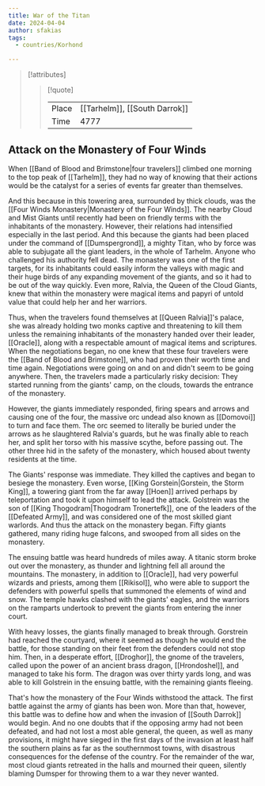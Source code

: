 ```yaml
---
title: War of the Titan
date: 2024-04-04
author: sfakias
tags:
  - countries/Korhond

---
```

> [!attributes]
> 
> > [!quote]
> >
> > | | |
> > | --- | --- |
> > | Place | [[Tarhelm]], [[South Darrok]] |
> > | Time | 4777 |

## Attack on the Monastery of Four Winds

When [[Band of Blood and Brimstone|four travelers]] climbed one morning to the top peak of [[Tarhelm]], they had no way of knowing that their actions would be the catalyst for a series of events far greater than themselves.

And this because in this towering area, surrounded by thick clouds, was the [[Four Winds Monastery|Monastery of the Four Winds]]. Τhe nearby Cloud and Mist Giants until recently had been on friendly terms with the inhabitants of the monastery. However, their relations had intensified especially in the last period. And this because the giants had been placed under the command of [[Dumspergrond]], a mighty Titan, who by force was able to subjugate all the giant leaders, in the whole of Tarhelm. Anyone who challenged his authority fell dead. The monastery was one of the first targets, for its inhabitants could easily inform the valleys with magic and their huge birds of any expanding movement of the giants, and so it had to be out of the way quickly. Even more, Ralvia, the Queen of the Cloud Giants, knew that within the monastery were magical items and papyri of untold value that could help her and her warriors.

Thus, when the travelers found themselves at [[Queen Ralvia]]'s palace, she was already holding two monks captive and threatening to kill them unless the remaining inhabitants of the monastery handed over their leader, [[Oracle]], along with a respectable amount of magical items and scriptures. When the negotiations began, no one knew that these four travelers were the [[Band of Blood and Brimstone]], who had proven their worth time and time again. Negotiations were going on and on and didn't seem to be going anywhere. Then, the travelers made a particularly risky decision: They started running from the giants' camp, on the clouds, towards the entrance of the monastery.

However, the giants immediately responded, firing spears and arrows and causing one of the four, the massive orc undead also known as [[Domovoi]] to turn and face them. The orc seemed to literally be buried under the arrows as he slaughtered Ralvia's guards, but he was finally able to reach her, and split her torso with his massive scythe, before passing out. The other three hid in the safety of the monastery, which housed about twenty residents at the time.

The Giants' response was immediate. They killed the captives and began to besiege the monastery. Even worse, [[King Gorstein|Gorstein, the Storm King]], a towering giant from the far away [[Hoen]] arrived perhaps by teleportation and took it upon himself to lead the attack. Golstrein was the son of [[King Thogodram|Thogodram Tronertefk]], one of the leaders of the [[Defeated Army]], and was considered one of the most skilled giant warlords. And thus the attack on the monastery began. Fifty giants gathered, many riding huge falcons, and swooped from all sides on the monastery.

The ensuing battle was heard hundreds of miles away. A titanic storm broke out over the monastery, as thunder and lightning fell all around the mountains. The monastery, in addition to [[Oracle]], had very powerful wizards and priests, among them [[Rikisol]], who were able to support the defenders with powerful spells that summoned the elements of wind and snow. The temple hawks clashed with the giants' eagles, and the warriors on the ramparts undertook to prevent the giants from entering the inner court.

With heavy losses, the giants finally managed to break through. Gorstrein had reached the courtyard, where it seemed as though he would end the battle, for those standing on their feet from the defenders could not stop him. Then, in a desperate effort, [[Droghor]], the gnome of the travelers, called upon the power of an ancient brass dragon, [[Hrondoshel]], and managed to take his form. The dragon was over thirty yards long, and was able to kill Golstrein in the ensuing battle, with the remaining giants fleeing.

That's how the monastery of the Four Winds withstood the attack. The first battle against the army of giants has been won. More than that, however, this battle was to define how and when the invasion of [[South Darrok]] would begin. And no one doubts that if the opposing army had not been defeated, and had not lost a most able general, the queen, as well as many provisions, it might have sieged in the first days of the invasion at least half the southern plains as far as the southernmost towns, with disastrous consequences for the defense of the country. For the remainder of the war, most cloud giants retreated in the halls and mourned their queen, silently blaming Dumsper for throwing them to a war they never wanted.